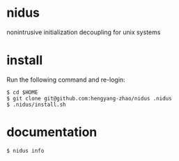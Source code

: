 # nidus
nonintrusive initialization decoupling for unix systems

# install
Run the following command and re-login:

    $ cd $HOME
    $ git clone git@github.com:hengyang-zhao/nidus .nidus
    $ .nidus/install.sh

# documentation

    $ nidus info
